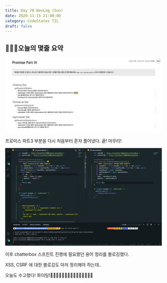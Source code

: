 ```yaml
---
title: Day 70 DevLog (Sun)
date: 2020-11-15 21:00:00
category: CodeStates TIL
draft: false
---
```


## 👨🏻‍🚀‍오늘의 몇줄 요약

![](./images/promisepart3.jpeg)

프로미스 파트3 부분을 다시 처음부터 혼자 풀어냈다. 끝! 마무리!

![](./images/promisepart3done.jpeg)

이후 chatterbox 스프린트 진행에 필요했던 용어 정리를 블로깅했다.

XSS, CSRF 에 대한 블로깅도 마저 정리해야 하는데..

오늘도 수고했다! 화이팅!👨🏻‍🎨👨🏻‍🎨👨🏻‍🎨👨🏻‍🎨👨🏻‍🎨
